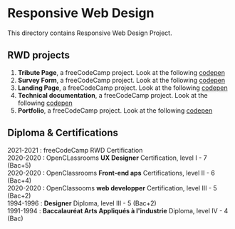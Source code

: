 # Responsive Web Design
This directory contains Responsive Web Design Project.
## RWD projects
1. **Tribute Page**, a freeCodeCamp project. Look at the following [codepen](https://codepen.io/s-manguy/full/PobmXOR)
2. **Survey Form**, a freeCodeCamp project. Look at the following [codepen](https://codepen.io/s-manguy/full/NWbgNYP)
3. **Landing Page**, a freeCodeCamp project. Look at the following [codepen](https://codepen.io/s-manguy/full/BaQGKmx)
4. **Technical documentation**, a freeCodeCamp project. Look at the following [codepen](https://codepen.io/s-manguy/full/bGBjwvx)
5. **Portfolio**, a freeCodeCamp project. Look at the following [codepen](https://codepen.io/s-manguy/full/KKapbzd)


## Diploma & Certifications
2021-2021 : freeCodeCamp RWD Certification  
2020-2020 : OpenCLassrooms **UX Designer** Certification, level I - 7 (Bac+5)  
2020-2020 : OpenClassrooms **Front-end aps** Certifications, level II - 6 (Bac+4)  
2020-2020 : OpenClassooms **web developper** Certification, level III - 5 (Bac+2)  
1994-1996 : **Designer** Diploma, level III - 5 (Bac+2)  
1991-1994 : **Baccalauréat Arts Appliqués à l'industrie** Diploma, level IV - 4 (Bac)  

